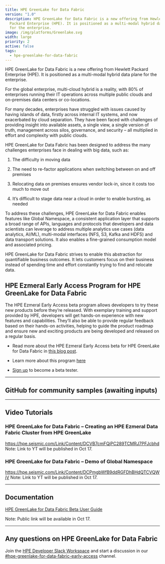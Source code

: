 ```yaml
---
title: HPE GreenLake for Data Fabric
version: "1.0"
description: HPE GreenLake for Data Fabric is a new offering from Hewlett
  Packard Enterprise (HPE). It is positioned as a multi-modal hybrid data plane
  for the enterprise.
image: /img/platforms/Greenlake.svg
width: large
priority: 2
active: false
tags:
  - hpe-greenlake-for-data-fabric
---
```

HPE GreenLake for Data Fabric is a new offering from Hewlett Packard Enterprise (HPE). It is positioned as a multi-modal hybrid data plane for the enterprise.

For the global enterprise, multi-cloud hybrid is a reality, with 80% of enterprises running their IT operations across multiple public clouds and on-premises data centers or co-locations. 

For many decades, enterprises have struggled with issues caused by having islands of data, firstly across internal IT systems, and now exacerbated by cloud separation. They have been faced with challenges of providing insight into available assets, a single view, a single version of truth, management across silos, governance, and security – all multiplied in effort and complexity with public clouds. 

HPE GreenLake for Data Fabric has been designed to address the many challenges enterprises face in dealing with big data, such as:

1. The difficulty in moving data 

2. The need to re-factor applications when switching between on and off premises

3. Relocating data on premises ensures vendor lock-in, since it costs too much to move out

4. It’s difficult to stage data near a cloud in order to enable bursting, as needed


To address these challenges, HPE GreenLake for Data Fabric enables features like Global Namespace, a consistent application layer that supports a broad range of APIs, languages and protocols that developers and data scientists can leverage to address multiple analytics use cases (data analytics, AI/ML),  multi-modal interfaces (NFS, S3, Kafka and HDFS) and data transport solutions. It also enables a fine-grained consumption model and associated pricing.

HPE GreenLake for Data Fabric strives to enable this abstraction for quantifiable business outcomes. It lets customers focus on their business instead of spending time and effort constantly trying to find and relocate data.

## HPE Ezmeral Early Access Program for HPE GreenLake for Data Fabric

The HPE Ezmeral Early Access beta program allows developers to try these new products before they’re released. With exemplary training and support provided by HPE, developers will get hands-on experience with new features and capabilities. They’ll also be able to provide regular feedback based on their hands-on activities, helping to guide the product roadmap and ensure new and exciting products are being developed and released on a regular basis.    

* Read more about the HPE Ezmeral Early Access beta for HPE GreenLake for Data Fabric in [this blog post](https://developer.hpe.com/blog/beta-test-our-new-hpe-greenlake-for-data-fabric/).    

* Learn more about this program [here](https://developer.hpe.com/campaign/ezmeral-early-access-program/)

* [Sign up](https://connect.hpe.com/HPEGreenLakeEarlyAccessDataFabric) to become a beta tester.


- - -

## GitHub for community samples (awaiting inputs)

- - -

## Video Tutorials

### HPE GreenLake for Data Fabric – Creating an HPE Ezmeral Data Fabric Cluster from HPE GreenLake
https://hpe.seismic.com/Link/Content/DCVB7cmFQjPC289TCMRJ7PFJcbhd
Note: L﻿ink to YT will be published in Oct 17. 



### HPE GreenLake for Data Fabric – Demo of Global Namespace
https://hpe.seismic.com/Link/Content/DCPmgbWfB9ddRGFDhBHdQTCVQWjV
Note: L﻿ink to YT will be published in Oct 17.

- - -

## Documentation

[HPE GreenLake for Data Fabric Beta User Guide](https://www.hpe.com/greenlake/gl-data-fabric-user-gd)

Note: P﻿ublic link will be available in Oct 17.
- - -

## Any questions on HPE GreenLake for Data Fabric

Join the [HPE Developer Slack Workspace](https://slack.hpedev.io/) and start a discussion in our [\#hpe-greenlake-for-data-fabric-early-access](https://slack.hpedev.io/) channel.